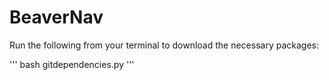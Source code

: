 # BeaverNav

Run the following from your terminal to download the necessary packages:

'''
bash gitdependencies.py
'''
